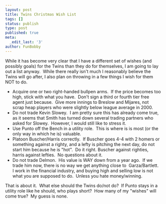 ```yaml
---
layout: post
title: Twins Christmas Wish List
tags: []
status: publish
type: post
published: true
meta:
  _edit_last: '3'
author: FunBobby
---
```

While it has become very clear that I have a different set of wishes (and possibly goals) for the Twins than they do for themselves, I am going to lay out a list anyway.  While there really isn't much I reasonably believe the Twins will go after, I also plan on throwing in a few things I wish for them NOT to do. 
<ul>
	<li>Acquire one or two right-handed bullpen arms.  If the price becomes too high, stick with what you have.  Don't sign a third or fourth tier free agent just because.  Give more innings to Breslow and Mijares, not scrap heap players who were slightly below league average in 2000.</li>
	<li>Do not trade Kevin Slowey.  I am pretty sure this has already come true, as it seems that Smith has turned down several trading partners who asked for Slowey.  However, I would still like to stress it.</li>
	<li>Use Punto off the Bench in a utility role.  This is where is is most (or the only way in which he is) valuable. </li>
	<li>Platoon Buscher/Harris correctly.  If Buscher goes 4-4 with 2 homers or something against a righty, and a lefty is pitching the next day, do not start him because he is "hot".  Do it right. Buscher against righties, harris against lefties.  No questions about it.</li>
	<li>Do not trade Delmon.  His value is WAY down from a year ago.  If we trade him now, there is no way we get anything close to  Garza/Bartlett.  I work in the financial industry, and buying high and selling low is not what you are supposed to do.  Unless you hate money/winning. </li>
</ul>
That is about it.  What else should the Twins do/not do?  If Punto stays in a utility role like he should, who plays short?  How many of my "wishes" will come true?  My guess is none.
